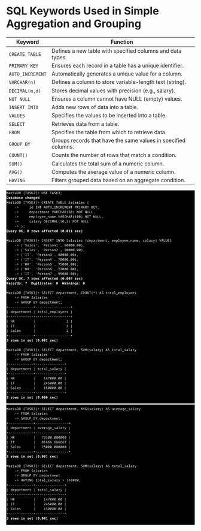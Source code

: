 # SQL Keywords Used in Simple Aggregation and Grouping

| Keyword       | Function |
|--------------|-----------------------------------------------------------|
| `CREATE TABLE` | Defines a new table with specified columns and data types. |
| `PRIMARY KEY`  | Ensures each record in a table has a unique identifier. |
| `AUTO_INCREMENT` | Automatically generates a unique value for a column. |
| `VARCHAR(n)`   | Defines a column to store variable-length text (string). |
| `DECIMAL(m,d)` | Stores decimal values with precision (e.g., salary). |
| `NOT NULL`     | Ensures a column cannot have NULL (empty) values. |
| `INSERT INTO`  | Adds new rows of data into a table. |
| `VALUES`       | Specifies the values to be inserted into a table. |
| `SELECT`       | Retrieves data from a table. |
| `FROM`         | Specifies the table from which to retrieve data. |
| `GROUP BY`     | Groups records that have the same values in specified columns. |
| `COUNT()`      | Counts the number of rows that match a condition. |
| `SUM()`        | Calculates the total sum of a numeric column. |
| `AVG()`        | Computes the average value of a numeric column. |
| `HAVING`       | Filters grouped data based on an aggregate condition. |

![alt text](./output/image.png)
![alt text](./output/image-1.png)